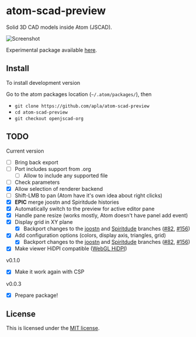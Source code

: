 # atom-scad-preview

Solid 3D CAD models inside Atom (JSCAD).

![Screenshot](https://raw.githubusercontent.com/matiasinsaurralde/atom-scad-preview/master/screenshot.jpg)

Experimental package available [here](https://atom.io/packages/atom-scad-preview).

## Install

To install development version

Go to the atom packages location (`~/.atom/packages/`), then

* `git clone https://github.com/apla/atom-scad-preview`
* `cd atom-scad-preview`
* `git checkout openjscad-org`

## TODO

Current version

 * [ ] Bring back export
 * [ ] Port includes support from .org
   * [ ] Allow to include any supported file
 * [ ] Check parameters
 * [x] Allow selection of renderer backend
 * [ ] Shift-LMB to pan (Atom have it's own idea about right clicks)
 * [x] **EPIC** merge joostn and Spiritdude histories
 * [x] Automatically switch to the preview for active editor pane
 * [x] Handle pane resize (works mostly, Atom doesn't have panel add event)
 * [x] Display grid in XY plane
   * [x] Backport changes to the [joostn](https://github.com/joostn/OpenJsCad/tree/gh-pages) and [Spiritdude](https://github.com/Spiritdude/OpenJSCAD.org/tree/dev) branches ([#82](https://github.com/joostn/OpenJsCad/pull/82), [#156](https://github.com/Spiritdude/OpenJSCAD.org/pull/156))
 * [x] Add configuration options (colors, display axis, triangles, grid)
   * [x] Backport changes to the [joostn](https://github.com/joostn/OpenJsCad/tree/gh-pages) and [Spiritdude](https://github.com/Spiritdude/OpenJSCAD.org/tree/dev) branches ([#82](https://github.com/joostn/OpenJsCad/pull/82), [#156](https://github.com/Spiritdude/OpenJSCAD.org/pull/156))
 * [x] Make viewer HiDPI compatible ([WebGL HiDPI](https://www.khronos.org/webgl/wiki/HandlingHighDPI))

v0.1.0

 * [x] Make it work again with CSP

v0.0.3

 * [x] Prepare package!

## License

This is licensed under the [MIT license](https://github.com/matiasinsaurralde/atom-scad-preview/blob/master/LICENSE.md).
